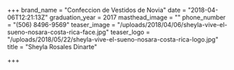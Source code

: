 +++
brand_name = "Confeccion de Vestidos de Novia"
date = "2018-04-06T12:21:13Z"
graduation_year = 2017
masthead_image = ""
phone_number = "(506) 8496-9569"
teaser_image = "/uploads/2018/04/06/sheyla-vive-el-sueno-nosara-costa-rica-face.jpg"
teaser_logo = "/uploads/2018/05/22/sheyla-vive-el-sueno-nosara-costa-rica-logo.jpg"
title = "Sheyla Rosales Dinarte"

+++
